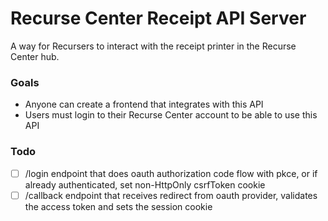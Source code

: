 # Recurse Center Receipt API Server

A way for Recursers to interact with the receipt printer in the Recurse Center hub.

### Goals

- Anyone can create a frontend that integrates with this API
- Users must login to their Recurse Center account to be able to use this API

### Todo

- [ ] /login endpoint that does oauth authorization code flow with pkce, or if already authenticated, set non-HttpOnly csrfToken cookie
- [ ] /callback endpoint that receives redirect from oauth provider, validates the access token and sets the session cookie
